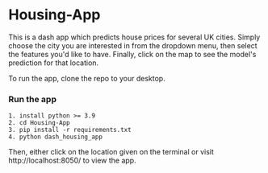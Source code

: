 # Housing-App

This is a dash app which predicts house prices for several UK cities. Simply choose the city you are interested in from the dropdown menu, then select
the features you'd like to have. Finally, click on the map to see the model's prediction for that location.

To run the app, clone the repo to your desktop.

### Run the app
```
1. install python >= 3.9
2. cd Housing-App
3. pip install -r requirements.txt
4. python dash_housing_app
```
Then, either click on the location given on the terminal or visit http://localhost:8050/ to view the app.
